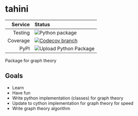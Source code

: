 # tahini

|Service|Status|
| -------------: | :---- |
| Testing        | ![Python package](https://github.com/tahini-dev/tahini/workflows/Python%20package/badge.svg) |
| Coverage       | [![Codecov branch](https://img.shields.io/codecov/c/github/ibis-project/ibis/master.svg)](https://codecov.io/gh/ibis-project/ibis) |
| PyPI           | ![Upload Python Package](https://github.com/tahini-dev/tahini/workflows/Upload%20Python%20Package/badge.svg) |

Package for graph theory

## Goals

- Learn
- Have fun
- Write python implementation (classes) for graph theory
- Update to cython implementation for graph theory for speed
- Write graph theory algorithm